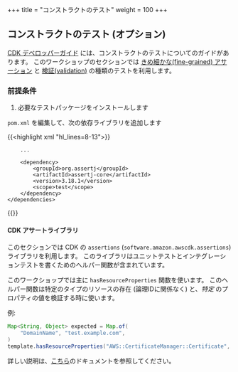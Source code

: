 +++
title = "コンストラクトのテスト"
weight = 100
+++

## コンストラクトのテスト (オプション)

[CDK デベロッパーガイド](https://docs.aws.amazon.com/ja_jp/cdk/v2/guide/testing.html) には、コンストラクトのテストについてのガイドがあります。
このワークショップのセクションでは [きめ細かな(fine-grained) アサーション](https://docs.aws.amazon.com/cdk/latest/guide/testing.html#testing_fine_grained) と [検証(validation)](https://docs.aws.amazon.com/cdk/latest/guide/testing.html#testing_validation) の種類のテストを利用します。

### 前提条件

1. 必要なテストパッケージをインストールします

`pom.xml` を編集して、次の依存ライブラリを追加します

{{<highlight xml "hl_lines=8-13">}}
<?xml version="1.0" encoding="UTF-8"?>
<project xsi:schemaLocation="http://maven.apache.org/POM/4.0.0 http://maven.apache.org/xsd/maven-4.0.0.xsd"
         xmlns="http://maven.apache.org/POM/4.0.0" xmlns:xsi="http://www.w3.org/2001/XMLSchema-instance">
    <dependencies>

        ...

        <dependency>
            <groupId>org.assertj</groupId>
            <artifactId>assertj-core</artifactId>
            <version>3.18.1</version>
            <scope>test</scope>
        </dependency>
    </dependencies>
</project>
{{</highlight>}}

#### CDK アサートライブラリ

このセクションでは CDK の `assertions` (`software.amazon.awscdk.assertions`) ライブラリを利用します。
このライブラリはユニットテストとインテグレーションテストを書くためのヘルパー関数が含まれています。

このワークショップでは主に `hasResourceProperties` 関数を使います。
このヘルパー関数は特定のタイプのリソースの存在 (論理IDに関係なく) と、_特定_ のプロパティの値を検証する時に使います。

例:

```java
Map<String, Object> expected = Map.of(
    "DomainName", "test.example.com",
)
template.hasResourceProperties("AWS::CertificateManager::Certificate", expected);
```

詳しい説明は、[こちら](https://github.com/aws/aws-cdk/blob/master/packages/%40aws-cdk/assertions/README.md)のドキュメントを参照してください。
